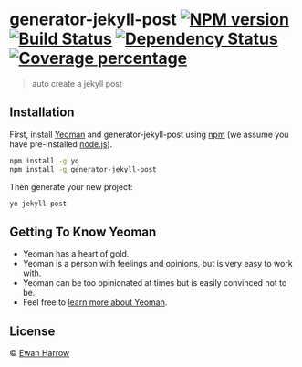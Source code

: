 # generator-jekyll-post [![NPM version][npm-image]][npm-url] [![Build Status][travis-image]][travis-url] [![Dependency Status][daviddm-image]][daviddm-url] [![Coverage percentage][coveralls-image]][coveralls-url]
> auto create a jekyll post

## Installation

First, install [Yeoman](http://yeoman.io) and generator-jekyll-post using [npm](https://www.npmjs.com/) (we assume you have pre-installed [node.js](https://nodejs.org/)).

```bash
npm install -g yo
npm install -g generator-jekyll-post
```

Then generate your new project:

```bash
yo jekyll-post
```

## Getting To Know Yeoman

 * Yeoman has a heart of gold.
 * Yeoman is a person with feelings and opinions, but is very easy to work with.
 * Yeoman can be too opinionated at times but is easily convinced not to be.
 * Feel free to [learn more about Yeoman](http://yeoman.io/).

## License

 © [Ewan Harrow](ewanharrow.com)


[npm-image]: https://badge.fury.io/js/generator-jekyll-post.svg
[npm-url]: https://npmjs.org/package/generator-jekyll-post
[travis-image]: https://travis-ci.com/eharrow/generator-jekyll-post.svg?branch=master
[travis-url]: https://travis-ci.com/eharrow/generator-jekyll-post
[daviddm-image]: https://david-dm.org/eharrow/generator-jekyll-post.svg?theme=shields.io
[daviddm-url]: https://david-dm.org/eharrow/generator-jekyll-post
[coveralls-image]: https://coveralls.io/repos/eharrow/generator-jekyll-post/badge.svg
[coveralls-url]: https://coveralls.io/r/eharrow/generator-jekyll-post
